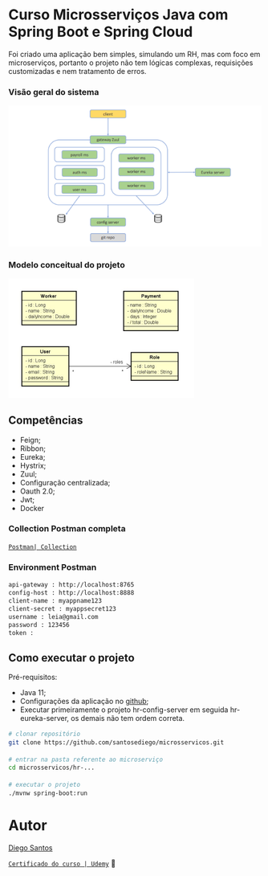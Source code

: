 # Curso Microsserviços Java com Spring Boot e Spring Cloud

Foi criado uma aplicação bem simples, simulando um RH, mas com foco em microserviços, portanto o projeto não tem lógicas complexas, requisições customizadas e nem tratamento de erros.

### Visão geral do sistema

![Visão geral do sistema](https://raw.githubusercontent.com/santosediego/assets/8008adffc743f808795c9578c67874d129b4fa33/microsservicos/visaoGeralSistema.png)

### Modelo conceitual do projeto

![Modelo conceitual](https://raw.githubusercontent.com/santosediego/assets/8008adffc743f808795c9578c67874d129b4fa33/microsservicos/modeloCenceitual.png)

## Competências
- Feign;
- Ribbon;
- Eureka;
- Hystrix;
- Zuul;
- Configuração centralizada;
- Oauth 2.0;
- Jwt;
- Docker

### Collection Postman completa

[`Postman| Collection`](https://api.postman.com/collections/1242165-67d08dc0-531c-45aa-a211-a02cba6f0e5d?access_key=PMAT-01GKP91EKZCH09H3PX5YYXESA1)

### Environment Postman

```
api-gateway : http://localhost:8765
config-host : http://localhost:8888
client-name : myappname123
client-secret : myappsecret123
username : leia@gmail.com
password : 123456
token :
```
## Como executar o projeto

Pré-requisitos:
- Java 11;
- Configurações da aplicação no [github](https://github.com/acenelio/ms-course-configs);
- Executar primeiramente o projeto hr-config-server em seguida hr-eureka-server, os demais não tem ordem correta.

```bash
# clonar repositório
git clone https://github.com/santosediego/microsservicos.git

# entrar na pasta referente ao microserviço
cd microsservicos/hr-...

# executar o projeto
./mvnw spring-boot:run
```

# Autor

[Diego Santos](https://www.linkedin.com/in/santosediego/ "Perfil Linkedin Diego Santos")

[`Certificado do curso | Udemy`](https://www.udemy.com/certificate/UC-50e35a13-fdf9-4f6e-ad0d-316b53559d02/) 🚀
